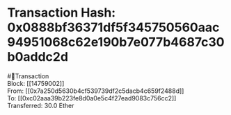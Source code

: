 
Transaction Hash: 0x0888bf36371df5f345750560aac94951068c62e190b7e077b4687c30b0addc2d
====================================================================================
  
#💸Transaction  
Block: [[14759002]]  
From: [[0x7a250d5630b4cf539739df2c5dacb4c659f2488d]]  
To: [[0xc02aaa39b223fe8d0a0e5c4f27ead9083c756cc2]]  
Transferred: 30.0 Ether